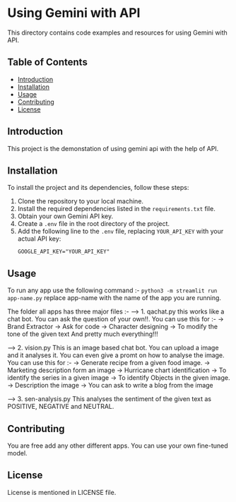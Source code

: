 # Using Gemini with API

This directory contains code examples and resources for using Gemini with API.

## Table of Contents

- [Introduction](#introduction)
- [Installation](#installation)
- [Usage](#usage)
- [Contributing](#contributing)
- [License](#license)

## Introduction

This project is the demonstation of using gemini api with the help of API.

## Installation

To install the project and its dependencies, follow these steps:

1. Clone the repository to your local machine.
2. Install the required dependencies listed in the `requirements.txt` file.
3. Obtain your own Gemini API key.
4. Create a `.env` file in the root directory of the project.
5. Add the following line to the `.env` file, replacing `YOUR_API_KEY` with your actual API key:
    ```
    GOOGLE_API_KEY="YOUR_API_KEY"
    ```

## Usage

To run any app use the following command :-
    `python3 -m streamlit run app-name.py`
    replace app-name with the name of the app you are running.

The folder all apps has three major files :-
--> 1. qachat.py
            this works like a chat bot. You can ask the question of your own!!.
            You can use this for :-
                -> Brand Extractor
                -> Ask for code
                -> Character designing
                -> To modify the tone of the given text
                And pretty much everything!!!

--> 2. vision.py
            This is an image based chat bot. You can upload a image and it analyses it. You can even give a promt on how to analyse the image.
            You can use this for :-
            -> Generate recipe from a given food image.
            -> Marketing description form an image
            -> Hurricane chart identification
            -> To identify the series in a given image
            -> To identify Objects in the given image.
            -> Description the image
            -> You can ask to write a blog from the image
            
--> 3. sen-analysis.py
            This analyses the sentiment of the given text as POSITIVE, NEGATIVE and NEUTRAL.

## Contributing

You are free add any other different apps. You can use your own fine-tuned model.

## License

License is mentioned in LICENSE file.
